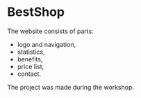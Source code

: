 # BestShop

The website consists of parts:
- logo and navigation,
- statistics,
- benefits,
- price list,
- contact.

The project was made during the workshop.
